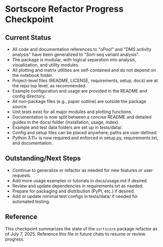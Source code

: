 # Sortscore Refactor Progress Checkpoint

## Current Status
- All code and documentation references to "oPool" and "DMS activity analysis" have been generalized to "Sort-seq variant analysis".
- The package is modular, with logical separation into analysis, visualization, and utility modules.
- All plotting and matrix utilities are self-contained and do not depend on the notebook folder.
- Project-level files (README, LICENSE, requirements, setup, docs) are at the repo top level, as recommended.
- Example configuration and usage are provided in the README and config directory.
- All non-package files (e.g., paper outline) are outside the package source.
- Unit tests exist for all major modules and plotting functions.
- Documentation is now split between a concise README and detailed guides in the docs/ folder (installation, usage, index).
- Example and test data folders are set up in tests/data/.
- Config and setup files can be placed anywhere; paths are user-defined.
- Python 3.11+ is now required and enforced in setup.py, requirements.txt, and documentation.

## Outstanding/Next Steps
- Continue to generalize or refactor as needed for new features or user requests.
- Add more usage examples or tutorials in docs/usage.md if desired.
- Review and update dependencies in requirements.txt as needed.
- Prepare for packaging and distribution (PyPI, etc.) if desired.
- Add or update minimal test configs in tests/data/ if needed for automated testing.

## Reference
This checkpoint summarizes the state of the `sortscore` package refactor as of July 7, 2025. Reference this file in future chats to resume or review progress.
